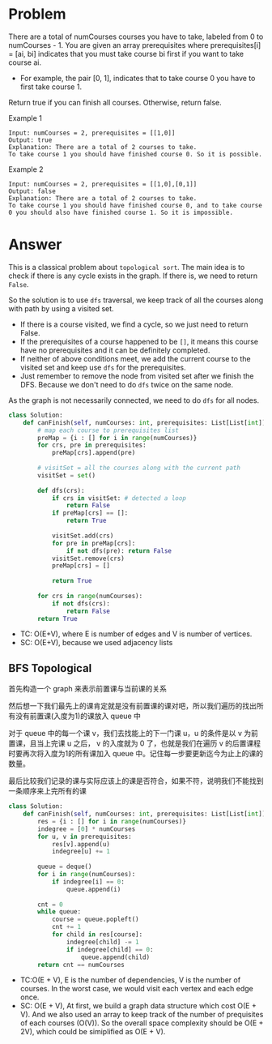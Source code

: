 # Problem
There are a total of numCourses courses you have to take, labeled from 0 to numCourses - 1. You are given an array prerequisites where prerequisites[i] = [ai, bi] indicates that you must take course bi first if you want to take course ai.

- For example, the pair [0, 1], indicates that to take course 0 you have to first take course 1.

Return true if you can finish all courses. Otherwise, return false.

Example 1
```
Input: numCourses = 2, prerequisites = [[1,0]]
Output: true
Explanation: There are a total of 2 courses to take. 
To take course 1 you should have finished course 0. So it is possible.
```

Example 2
```
Input: numCourses = 2, prerequisites = [[1,0],[0,1]]
Output: false
Explanation: There are a total of 2 courses to take. 
To take course 1 you should have finished course 0, and to take course 0 you should also have finished course 1. So it is impossible.
```
# Answer
This is a classical problem about `topological sort`. The main idea is to check if there is any cycle exists in the graph. If there is, we need to return `False`.

So the solution is to use `dfs` traversal, we keep track of all the courses along with path by using a visited set. 
- If there is a course visited, we find a cycle, so we just need to return False. 
- If the prerequisites of a course happened to be `[]`, it means this course have no prerequisites and it can be definitely completed.
- If neither of above conditions meet, we add the current course to the visited set and keep use `dfs` for the prerequisites. 
- Just remember to remove the node from visited set after we finish the DFS. Because we don't need to do `dfs` twice on the same node.

As the graph is not necessarily connected, we need to do `dfs` for all nodes.


```python
class Solution:
    def canFinish(self, numCourses: int, prerequisites: List[List[int]]) -> bool:
        # map each course to prerequisites list
        preMap = {i : [] for i in range(numCourses)}
        for crs, pre in prerequisites:
            preMap[crs].append(pre)
        
        # visitSet = all the courses along with the current path
        visitSet = set()
        
        def dfs(crs):
            if crs in visitSet: # detected a loop
                return False
            if preMap[crs] == []:
                return True
            
            visitSet.add(crs)
            for pre in preMap[crs]:
                if not dfs(pre): return False
            visitSet.remove(crs)
            preMap[crs] = []
            
            return True
        
        for crs in range(numCourses):
            if not dfs(crs):
                return False
        return True
```
- TC: O(E+V), where E is number of edges and V is number of vertices.
- SC: O(E+V), because we used adjacency lists

## BFS Topological
首先构造一个 graph 来表示前置课与当前课的关系

然后想一下我们最先上的课肯定就是没有前置课的课对吧，所以我们遍历的找出所有没有前置课(入度为1)的课放入 queue 中

对于 queue 中的每一个课 v，我们去找能上的下一门课 u，u 的条件是以 v 为前置课，且当上完课 u 之后， v 的入度就为 0 了，也就是我们在遍历 v 的后置课程时要再次将入度为1的所有课加入 queue 中。记住每一步要更新迄今为止上的课的数量。

最后比较我们记录的课与实际应该上的课是否符合，如果不符，说明我们不能找到一条顺序来上完所有的课

```python
class Solution:
    def canFinish(self, numCourses: int, prerequisites: List[List[int]]) -> bool:
        res = {i : [] for i in range(numCourses)}
        indegree = [0] * numCourses
        for u, v in prerequisites:
            res[v].append(u)
            indegree[u] += 1
            
        queue = deque()
        for i in range(numCourses):
            if indegree[i] == 0:
                queue.append(i)
        
        cnt = 0
        while queue:
            course = queue.popleft()
            cnt += 1
            for child in res[course]:
                indegree[child] -= 1
                if indegree[child] == 0:
                    queue.append(child)
        return cnt == numCourses
```
- TC:O(E + V), E is the number of dependencies, V is the number of courses. In the worst case, we would visit each vertex and each edge once.
- SC: O(E + V), At first, we build a graph data structure which cost O(E + V). And we also used an array to keep track of the number of prequisites of each courses (O(V)). So the overall space complexity should be O(E + 2V), which could be simiplified as O(E + V).